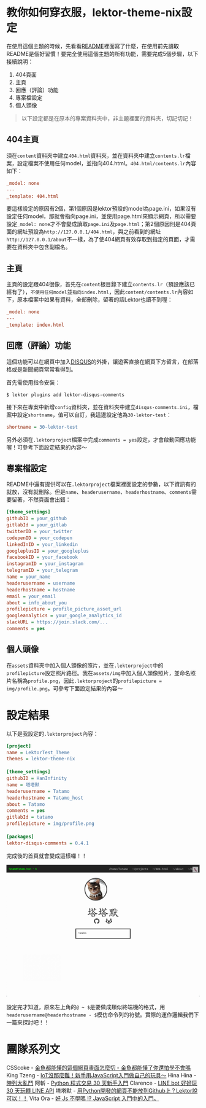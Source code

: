 教你如何穿衣服，lektor-theme-nix設定
===

在使用這個主題的時候，先看看[README](https://github.com/rlaverde/lektor-theme-nix/)裡面寫了什麼，在使用前先讀取README是個好習慣！要完全使用這個主題的所有功能，需要完成5個步驟，以下接續說明：

1. 404頁面
2. 主頁
3. 回應（評論）功能
4. 專案檔設定
5. 個人頭像

> 以下設定都是在原本的專案資料夾中，非主題裡面的資料夾，切記切記！

## 404主頁

須在`content`資料夾中建立`404.html`資料夾，並在資料夾中建立`contents.lr`檔案，設定檔案不使用任何model，並指向404.html。`404.html/contents.lr`內容如下：

```ini
_model: none
---
_template: 404.html
```

要這樣設定的原因有2個，第1個原因是lektor預設的model為page.ini，如果沒有設定任何model，那就會指向page.ini，並使用page.html來顯示網頁，所以需要設定`_model: none`才不會變成讀取`page.ini`及`page.html`；第2個原因則是404頁面的網址預設為`http://127.0.0.1/404.html`，與之前看到的網址`http://127.0.0.1/about`不一樣，為了使404網頁有效存取到指定的頁面，才需要在資料夾中包含副檔名。

## 主頁

主頁的設定跟404很像，首先在`content`根目錄下建立`contents.lr`（預設應該已經有了），`不使用任何model`並`指向index.html`，因此`content/contents.lr`內容如下，原本檔案中如果有資料，全部刪除，留著的話Lektor也讀不到喔：

```ini
_model: none
---
_template: index.html
```

## 回應（評論）功能

這個功能可以在網頁中加入[DISQUS](https://disqus.com/)的外掛，讓遊客直接在網頁下方留言，在部落格或是新聞網頁常常看得到。

首先需使用指令安裝：

```
$ lektor plugins add lektor-disqus-comments
```

接下來在專案中新增`config`資料夾，並在資料夾中建立`disqus-comments.ini`，檔案中設定`shortname`，值可以自訂，我這邊設定他為`30-lektor-test`：

```ini
shortname = 30-lektor-test
```

另外必須在`.lektorproject`檔案中完成`comments = yes`設定，才會啟動回應功能喔！可參考下面設定結果的內容～

## 專案檔設定

README中還有提供可以在`.lektorproject`檔案裡面設定的參數，以下資訊有的就放，沒有就刪除。但是`name`、`headerusername`、`headerhostname`、`comments`需要留著，不然頁面會出錯：

```ini
[theme_settings]
githubID = your_github
gitlabId = your_gitlab
twitterID = your_twitter
codepenID = your_codepen
linkedInID = your_linkedin
googleplusID = your_googleplus
facebookID = your_facebook
instagramID = your_instagram
telegramID = your_telegram
name = your_name
headerusername = username
headerhostname = hostname
email = your_email
about = info_about_you
profilepicture = profile_picture_asset_url
googleanalytics = your_google_analytics_id
slackURL = https://join.slack.com/...
comments = yes
```

## 個人頭像

在`assets`資料夾中加入個人頭像的照片，並在`.lektorproject`中的`profilepicture`設定照片路徑。我在`assets/img`中加入個人頭像照片，並命名照片名稱為`profile.png`，因此`.lektorproject`的`profilepicture = img/profile.png`。可參考下面設定結果的內容～

# 設定結果

以下是我設定的`.lektorproject`內容：

```ini
[project]
name = LektorTest_Theme
themes = lektor-theme-nix

[theme_settings]
githubID = HanInfinity
name = 塔塔默
headerusername = Tatamo
headerhostname = Tatamo_host
about = Tatamo
comments = yes
gitlabId = tatamo
profilepicture = img/profile.png

[packages]
lektor-disqus-comments = 0.4.1
```

完成後的首頁就會變成這樣囉！！

![lektor-theme-nix_完成設定畫面](../assets/image-20190922022618157.png)

設定完才知道，原來左上角的`@ ~ $`是要做成類似終端機的格式，用`headerusername@headerhostname - $`模仿命令列的符號。實際的運作邏輯我們下一篇來探討吧！！

# 團隊系列文
CSScoke - [金魚都能懂的這個網頁畫面怎麼切 - 金魚都能懂了你還怕學不會嗎](https://ithelp.ithome.com.tw/users/20112550/ironman/2623)
King Tzeng - [IoT沒那麼難！新手用JavaScript入門做自己的玩具～](https://ithelp.ithome.com.tw/users/20103130/ironman/2125)
Hina Hina - [陣列大亂鬥](https://ithelp.ithome.com.tw/users/20120000/ironman/2256) 
阿斬 - [Python 程式交易 30 天新手入門](https://ithelp.ithome.com.tw/users/20120536/ironman/2571)
Clarence - [LINE bot 好好玩 30 天玩轉 LINE API](https://ithelp.ithome.com.tw/users/20117701/ironman/2634)
塔塔默 - [用Python開發的網頁不能放到Github上？Lektor說可以！！](https://ithelp.ithome.com.tw/users/20112552/ironman/2735)
Vita Ora - [好 Js 不學嗎 !? JavaScript 入門中的入門。](https://ithelp.ithome.com.tw/users/20112656/ironman/2782)